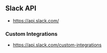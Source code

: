 ## Slack API  
  
- https://api.slack.com/  

### Custom Integrations  
  
- https://api.slack.com/custom-integrations  
